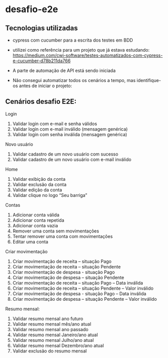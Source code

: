 # desafio-e2e
<h2>Tecnologias utilizadas</h2>

- cypress com cucumber para a escrita dos testes em BDD

- utilizei como referência para um projeto que já estava estudando: https://medium.com/cwi-software/testes-automatizados-com-cypress-e-cucumber-d78b211da766

- A parte de automação de API está sendo iniciada

- Não consegui automatizar todos os cenários a tempo, mas identifique-os antes de iniciar o projeto:

<h2>Cenários desafio E2E:</h2>

Login

1.	Validar login com e-mail e senha válidos
2.	Validar login com e-mail inválido (mensagem genérica)
3.	Validar login com senha inválida (mensagem genérica)


Novo usuário

1.	Validar cadastro de um novo usuário com sucesso
2.	Validar cadastro de um novo usuário com e-mail inválido

Home
1.	Validar exibição da conta
2.	Validar exclusão da conta
3.	Validar edição da conta
4.	Validar clique no logo “Seu barriga”

Contas
1.	Adicionar conta válida
2.	Adicionar conta repetida
3.	Adicionar conta vazia
4.	Remover uma conta sem movimentações
5.	Tentar remover uma conta com movimentações
6.	Editar uma conta

Criar movimentação
1.	Criar movimentação de receita – situação Pago
2.	Criar movimentação de receita – situação Pendente
3.	Criar movimentação de despesa - situação Pago
4.	Criar movimentação de despesa – situação Pendente
5.	Criar movimentação de receita – situação Pago – Data inválida
6.	Criar movimentação de receita – situação Pendente – Valor inválido
7.	Criar movimentação de despesa - situação Pago – Data inválida
8.	Criar movimentação de despesa – situação Pendente – Valor inválido

Resumo mensal:
1.	Validar resumo mensal ano futuro
2.	Validar resumo mensal mês/ano atual
3.	Validar resumo mensal ano passado
4.	Validar resumo mensal Janeiro/ano atual
5.	Validar resumo mensal Julho/ano atual
6.	Validar resumo mensal Dezembro/ano atual
7.	Validar exclusão do resumo mensal

